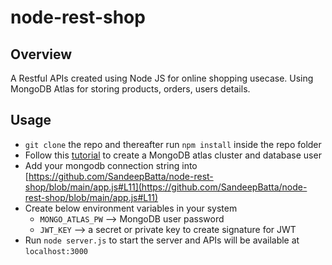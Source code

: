 # node-rest-shop
## Overview
A Restful APIs created using Node JS for online shopping usecase. Using MongoDB Atlas for storing products, orders, users details. 

## Usage
- ```git clone``` the repo and thereafter run ```npm install``` inside the repo folder
- Follow this [tutorial](https://www.mongodb.com/basics/mongodb-atlas-tutorial) to create a MongoDB atlas cluster and database user
- Add your mongodb connection string into [https://github.com/SandeepBatta/node-rest-shop/blob/main/app.js#L11](https://github.com/SandeepBatta/node-rest-shop/blob/main/app.js#L11)
- Create below environment variables in your system
  - ```MONGO_ATLAS_PW``` --> MongoDB user password
  - ```JWT_KEY``` --> a secret or private key to create signature for JWT
- Run ```node server.js``` to start the server and APIs will be available at ```localhost:3000```
